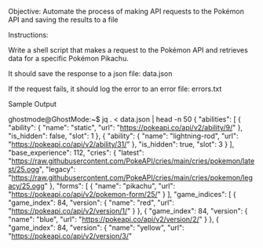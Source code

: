 Objective: Automate the process of making API requests to the Pokémon API and saving the results to a file

Instructions:

Write a shell script that makes a request to the Pokémon API and retrieves data for a specific Pokémon Pikachu.

It should save the response to a json file: data.json

If the request fails, it should log the error to an error file: errors.txt

Sample Output

ghostmode@GhostMode:~$ jq . < data.json | head -n 50
{
  "abilities": [
    {
      "ability": {
        "name": "static",
        "url": "https://pokeapi.co/api/v2/ability/9/"
      },
      "is_hidden": false,
      "slot": 1
    },
    {
      "ability": {
        "name": "lightning-rod",
        "url": "https://pokeapi.co/api/v2/ability/31/"
      },
      "is_hidden": true,
      "slot": 3
    }
  ],
  "base_experience": 112,
  "cries": {
    "latest": "https://raw.githubusercontent.com/PokeAPI/cries/main/cries/pokemon/latest/25.ogg",
    "legacy": "https://raw.githubusercontent.com/PokeAPI/cries/main/cries/pokemon/legacy/25.ogg"
  },
  "forms": [
    {
      "name": "pikachu",
      "url": "https://pokeapi.co/api/v2/pokemon-form/25/"
    }
  ],
  "game_indices": [
    {
      "game_index": 84,
      "version": {
        "name": "red",
        "url": "https://pokeapi.co/api/v2/version/1/"
      }
    },
    {
      "game_index": 84,
      "version": {
        "name": "blue",
        "url": "https://pokeapi.co/api/v2/version/2/"
      }
    },
    {
      "game_index": 84,
      "version": {
        "name": "yellow",
        "url": "https://pokeapi.co/api/v2/version/3/"
